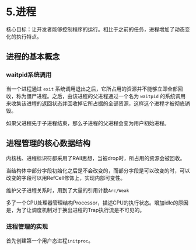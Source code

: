 # 5.进程

核心目标：让开发者能够控制程序的运行。相比于之前的任务，进程增加了动态变化的执行特点。

## 进程的基本概念

### waitpid系统调用

当一个进程通过 `exit` 系统调用退出之后，它所占用的资源并不能够立即全部回收，称为僵尸进程。之后，由该进程的父进程通过一个名为 `waitpid` 的系统调用来收集该进程的返回状态并回收掉它所占据的全部资源，这样这个进程才被彻底销毁。

如果父进程先于子进程结束，那么子进程的父进程会变为用户初始进程。

## 进程管理的核心数据结构

内核栈、进程标识符都采用了RAII思想，当被drop时，所占用的资源会被回收。

当结构体中部分字段初始化之后是不会改变的，而部分字段是可以改变的时，可以改变的字段可以用RefCell修饰上，实现内部可变性。

维护父子进程关系时，用到了大量的引用计数`Arc/Weak`

多了一个CPU处理器管理结构Processor，描述CPU的执行状态。增加idle的原因是，为了让调度机制对于换出进程的Trap执行流是不可见的。

### 进程管理的实现

首先创建第一个用户态进程`initproc`。
